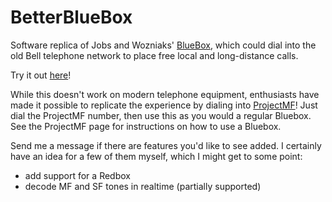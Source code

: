 # BetterBlueBox
Software replica of Jobs and Wozniaks' <a href='http://www.historyofphonephreaking.org/docs.php'>BlueBox</a>, which could dial into the old Bell telephone network to place free local and long-distance calls.

Try it out <a href='http://FilipMiscevic.github.io/BetterBlueBox'>here</a>!

While this doesn't work on modern telephone equipment, enthusiasts have made it possible to replicate the experience by dialing into <a href='http://projectmf.org/intro.html'>ProjectMF</a>! Just dial the ProjectMF number, then use this as you would a regular Bluebox. See the ProjectMF page for instructions on how to use a Bluebox.

Send me a message if there are features you'd like to see added. I certainly have an idea for a few of them myself, which I might get to some point:
- add support for a Redbox
- decode MF and SF tones in realtime (partially supported)

